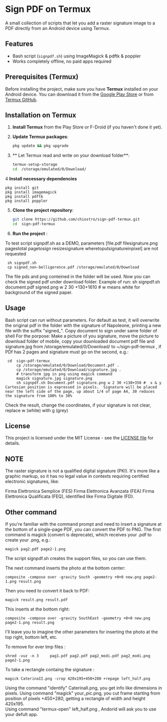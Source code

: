 # Sign PDF on Termux

A small collection of scripts that let you add a raster signature image to a PDF
directly from an Android device using Termux.

## Features
- Bash script (`signpdf.sh`) using ImageMagick & pdftk & poppler
- Works completely offline, no paid apps required


## Prerequisites (Termux)

Before installing the project, make sure you have **Termux** installed on your Android device. You can download it from the [Google Play Store](https://play.google.com/store/apps/details?id=com.termux) or from [Termux GitHub](https://github.com/termux/termux-app).

## Installation on Termux

1. **Install Termux** from the Play Store or F-Droid (if you haven't done it yet).
2. **Update Termux packages**:

    ```bash
    pkg update && pkg upgrade
    ```

3. ** Let Termux read and write on your download folder**:

    ```bash
    termux-setup-storage
    cd  /storage/emulated/0/Download/

    ```

4 **Install necessary dependencies** 

    
    pkg install git
    pkg install imagemagick
    pkg install pdftk
    pkg install poppler 
    

5. **Clone the project repository**:

    ```bash
    git clone https://github.com/chiostro/sign-pdf-termux.git
    cd  sign-pdf-termux
    ```

6. **Run the project** :

To test script signpdf.sh as a DEMO, parameters [file.pdf filesignature.png pagestotal pagetosign resizesignature wheretoputsignatureinpixel] are not requested

    
     sh signpdf.sh 
     cp signed_non-belligerence.pdf /storage/emulated/0/Download
    
 The file pds and png conteined   in the folder will be used. Now you can check the signed pdf under download folder.
 Example of run:  sh signpdf.sh document.pdf signed.png w 2 30 +130+1610 # w means white for background of the signed paper.
 
## Usage
Bash script  can run without parameters. For default as test, it will overwrite the original pdf in the folder with the signature of Napoleone, printing a new file with the suffix "signed_". Copy document to sign under same folder of shell
For the porpose:
Make a picture of you signature, move the picture to download folder of mobile, copy your dounloaded document pdf file and signature.jpg from /storage/emulated/0/Download/ to  ~/sign-pdf-termux , if PDf has 2 pages and signature must go on the second, e.g.:     
     
     cd  sign-pdf-termux 
         cp /storage/emulated/0/Download/Document.pdf .
         cp /storage/emulated/0/Download/signature.jpg .
         # transform jpg in png using magick command
         magick signature.jpg signature.png
         sh signpdf.sh Document.pdf signature.png w 2 30 +130+350 #  x & y  Cartesian position is expressed in pixels.  Signature will be placed near the left side of the page, up about 1/4 of page A4, 30 reduces the signature from 100% to 30%

 Check the result, change the coordinates, if your signature is not clear, replace w (white) with g (grey)
## License

This project is licensed under the MIT License - see the [LICENSE file](LICENSE) for details.

## NOTE

The raster signature is not a qualified digital signature (PKI). It's more like a graphic markup, so it has no legal value in contexts requiring certified electronic signatures, like:

Firma Elettronica Semplice (FES)
Firma Elettronica Avanzata (FEA)
Firma Elettronica Qualificata (FEQ), identified like Firma Digitale (FD).

## Other command

If you're familiar with the command prompt and need to insert a signature at the bottom of a single-page PDF, you can convert the PDF to PNG.
The first command is magick (convert is deprecate), which receives your .pdf  to create your .png, e.g.:
    
    
    magick pag2.pdf page2-1.png
    

The script signpdf.sh creates the support files, so you can use them.

The next command inserts the photo at the bottom center:

    composite -compose over -gravity South -geometry +0+0 new.png page2-1.png result.png
    
Then you need to convert it back to PDF:

    
    magick result.png result.pdf
    

This inserts at the bottom right:

    
    composite -compose over -gravity SouthEast -geometry +0+0 new.png page2-1.png result.png 
    

I'll leave you to imagine the other parameters for inserting the photo at the top right, bottom left, etc.

To remove for ever tmp files :

    
    shred -vuz -n 3     pag1.pdf pag2.pdf pag2_modi.pdf pag2_modi.png page2-1.png 
    

To take a rectangle containg the signature  :

    
    magick CaterinaII.png -crop 420x195+450+280 +repage left_half.png 
    


Using the command "identify" CaterinaII.png, you get info like dimensions in pixels.
Using command "magick" your_pic.png, you cut frame starting from position of pixels +450+280, getting a  rectangle of width and height 420x195.  
Using command "termux-open"  left_half.png , Andorid will ask you to use your defult app.
